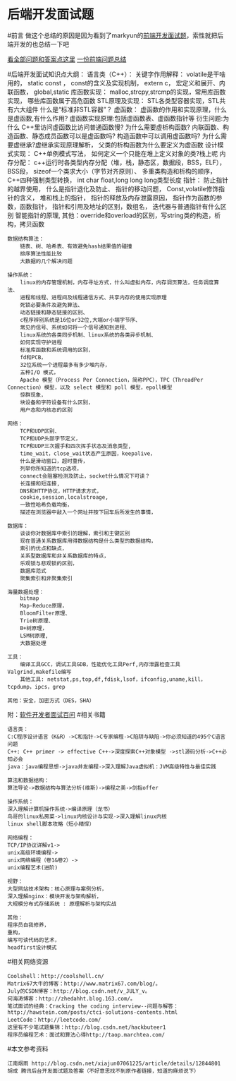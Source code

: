 后端开发面试题
===================

#前言
做这个总结的原因是因为看到了markyun的[前端开发面试题](https://github.com/markyun/My-blog/tree/master/Front-end-Developer-Questions)，索性就把后端开发的也总结一下吧

[看全部问题和答案点这里](https://github.com/Tangxuguo/software-developer-questions/blob/master/answers.md)
[一份前端问题总结](https://github.com/Tangxuguo/software-developer-questions/blob/master/front-end.md)


#后端开发面试知识点大纲：
	语言类（C++）：
		关键字作用解释：
			volatile是干啥用的，
			static const ，
			const的含义及实现机制，
			extern c，
			宏定义和展开、内联函数，
			global,static
		库函数实现：
			malloc,strcpy,strcmp的实现，常用库函数实现，
			哪些库函数属于高危函数
		STL原理及实现：
			STL各类型容器实现，STL共有六大组件
			什么是“标准非STL容器”？
		虚函数：
			虚函数的作用和实现原理，什么是虚函数,有什么作用? 
			虚函数实现原理:包括虚函数表、虚函数指针等 
			衍生问题:为什么 C++里访问虚函数比访问普通函数慢? 
			为什么需要虚析构函数?
			内联函数、构造函数、静态成员函数可以是虚函数吗?
			构造函数中可以调用虚函数吗?
			为什么需要虚继承?虚继承实现原理解析，
			父类的析构函数为什么要定义为虚函数
		设计模式实现：
			C++单例模式写法，
			如何定义一个只能在堆上定义对象的类?栈上呢
		内存分配：
			c++运行时各类型内存分配（堆，栈，静态区，数据段，BSS，ELF），BSS段，
			sizeof一个类求大小（字节对齐原则）、
			多重类构造和析构的顺序，C++四种强制类型转换，
			int char float,long long long类型长度
		指针：
			防止指针的越界使用，
			什么是指针退化及防止、
			指针的移动问题，
			Const,volatile修饰指针的含义，
			堆和栈上的指针，
			指针的释放及内存泄露原因，
			指针作为函数的参数，函数指针，
			指针和引用及地址的区别，数组名，
			迭代器与普通指针有什么区别
			智能指针的原理,
		其他：override和overload的区别，写string类的构造，析构，拷贝函数
		
	数据结构算法：
		链表、树、哈希表、有效避免hash结果值的碰撞
		排序算法性能比较
		大数据的几个解决问题
		
	操作系统：
		linux的内存管理机制，内存寻址方式，什么叫虚拟内存，内存调页算法，任务调度算法、
		进程和线程、进程间及线程通信方式、共享内存的使用实现原理
		死锁必要条件及避免算法、
		动态链接和静态链接的区别、
		c程序辨别系统是16位or32位,大端or小端字节序、
		常见的信号、系统如何将一个信号通知到进程、
		linux系统的各类同步机制、linux系统的各类异步机制、
		如何实现守护进程
		标准库函数和系统调用的区别，
		fd和PCB，
		32位系统一个进程最多有多少堆内存，
		五种I/O 模式，
		Apache 模型（Process Per Connection，简称PPC），TPC（ThreadPer Connection）模型，以及 select 模型和 poll 模型，epoll模型
		惊群现象，
		块设备和字符设备有什么区别，
		用户态和内核态的区别
		
	网络：
		TCP和UDP区别、
		TCP和UDP头部字节定义，
		TCP和UDP三次握手和四次挥手状态及消息类型,
		time_wait，close_wait状态产生原因，keepalive，
		什么是滑动窗口，超时重传，
		列举你所知道的tcp选项，
		connect会阻塞检测及防止，socket什么情况下可读？
		长连接和短连接, 
		DNS和HTTP协议，HTTP请求方式，
		cookie,session,localstroage,
		一致性哈希负载均衡，
		描述在浏览器中敲入一个网址并按下回车后所发生的事情，
		
	数据库：
		谈谈你对数据库中索引的理解，索引和主键区别
		现在普通关系数据库用得数据结构是什么类型的数据结构，
		索引的优点和缺点，
		关系型数据库和非关系数据库的特点，
		乐观锁与悲观锁的区别，
		数据库范式
		聚集索引和非聚集索引
	
	海量数据处理：
		bitmap
		Map-Reduce原理，
		BloomFilter原理、
		Trie树原理、
		B+树原理，
		LSM树原理,
		大数据处理
	
	工具：
		编译工具GCC，调试工具GDB，性能优化工具Perf,内存泄露检查工具Valgrind,makefile编写
		其他工具: netstat,ps,top,df,fdisk,lsof，ifconfig,uname,kill，tcpdump，ipcs，grep
	
	其他：安全，加密方式（DES，SHA）
	
附：[软件开发者面试百问](http://blog.csdn.net/programmer_editor/article/details/4004408)
#相关书籍

	语言类：
	C:C程序设计语言（K&R）->C和指针->C专家编程->C陷阱与缺陷->你必须知道的495个C语言问题
	C++: C++ primer -> effective C++->深度探索C++对象模型 ->stl源码分析->C++必知必会
	java：java编程思想->java并发编程->深入理解Java虚拟机：JVM高级特性与最佳实践
	 
	算法和数据结构：
	算法导论->数据结构与算法分析(维斯)->编程之美->剑指offer
	 
	操作系统：
	深入理解计算机操作系统->编译原理（龙书）
	鸟哥的linux私房菜->linux内核设计与实现->深入理解linux内核
	linux shell脚本攻略（短小精悍）
	
	网络编程： 
	TCP/IP协议详解v1->
	unix高级环境编程->
	unix网络编程（卷1&卷2）->
	unix编程艺术(进阶)
	
	视野：
	大型网站技术架构：核心原理与案例分析，
	深入理解nginx：模块开发与架构解析，
	大规模分布式存储系统 : 原理解析与架构实战
	
	其他：
	程序员自我修养，
	重构，
	编写可读代码的艺术，
	headfirst设计模式
	
#相关网络资源

	Coolshell：http://coolshell.cn/
	Matrix67大牛的博客：http://www.matrix67.com/blog/。
	July的CSDN博客：http://blog.csdn.net/v_JULY_v。
	何海涛博客：http://zhedahht.blog.163.com/。
	笔试面试的经典：Cracking the coding interview--问题与解答：
	http://hawstein.com/posts/ctci-solutions-contents.html
	LeetCode：http://leetcode.com/
	这里有不少笔试题集锦：http://blog.csdn.net/hackbuteer1
	程序员编程艺术：面试和算法心得http://taop.marchtea.com/
	
	
	
#本文参考资料
	
	江南烟雨 http://blog.csdn.net/xiajun07061225/article/details/12844801
	胡成 腾讯后台开发面试题及答案（不好意思找不到原作者链接，知道的麻烦说下）
	


